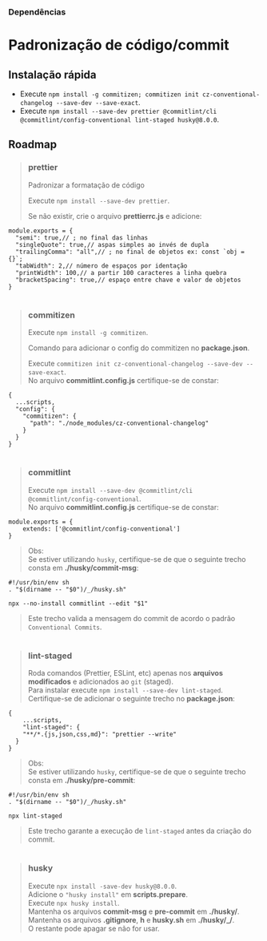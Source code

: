 ### Dependências
# Padronização de código/commit

## Instalação rápida

- Execute `npm install -g commitizen; commitizen init cz-conventional-changelog --save-dev --save-exact`.
- Execute `npm install --save-dev prettier @commitlint/cli @commitlint/config-conventional lint-staged husky@8.0.0`.

## Roadmap

> ### prettier
> Padronizar a formatação de código
> 
> Execute `npm install --save-dev prettier`.
>
> Se não existir, crie o arquivo **prettierrc.js** e adicione:
```
module.exports = {
  "semi": true,// ; no final das linhas
  "singleQuote": true,// aspas simples ao invés de dupla
  "trailingComma": "all",// ; no final de objetos ex: const `obj = {}`;
  "tabWidth": 2,// número de espaços por identação
  "printWidth": 100,// a partir 100 caracteres a linha quebra
  "bracketSpacing": true,// espaço entre chave e valor de objetos
}
```
> #

> ### commitizen
> Execute `npm install -g commitizen`.
> 
> Comando para adicionar o config do commitizen no **package.json**.
> 
> Execute `commitizen init cz-conventional-changelog --save-dev --save-exact`.  
> No arquivo **commitlint.config.js** certifique-se de constar:
```
{
  ...scripts,
  "config": {
    "commitizen": {
      "path": "./node_modules/cz-conventional-changelog"
    }
  }
}
```
>
> #

> ### commitlint
> Execute `npm install --save-dev @commitlint/cli @commitlint/config-conventional`.  
> No arquivo **commitlint.config.js** certifique-se de constar:
```
module.exports = {
    extends: ['@commitlint/config-conventional']
}
```
>
> Obs:  
> Se estiver utilizando `husky`, certifique-se de que o seguinte trecho consta em **./husky/commit-msg**:
```
#!/usr/bin/env sh
. "$(dirname -- "$0")/_/husky.sh"

npx --no-install commitlint --edit "$1"
```
> Este trecho valida a mensagem do commit de acordo o padrão `Conventional Commits`.
> #

> ### lint-staged
> Roda comandos (Prettier, ESLint, etc) apenas nos **arquivos modificados** e adicionados ao `git` (staged).  
> Para instalar execute `npm install --save-dev lint-staged`.  
> Certifique-se de adicionar o seguinte trecho no **package.json**:
```
{
    ...scripts,
    "lint-staged": {
    "**/*.{js,json,css,md}": "prettier --write"
  }
}
```
> Obs:  
> Se estiver utilizando `husky`, certifique-se de que o seguinte trecho consta em **./husky/pre-commit**:
```
#!/usr/bin/env sh
. "$(dirname -- "$0")/_/husky.sh"

npx lint-staged
```
> Este trecho garante a execução de `lint-staged` antes da criação do commit.
> #

> ### husky
> 
> Execute `npx install -save-dev husky@8.0.0`.  
> Adicione o `"husky install"` em **scripts.prepare**.  
> Execute `npx husky install`.  
> Mantenha os arquivos **commit-msg** e **pre-commit** em **./husky/**.  
> Mantenha os arquivos **.gitignore**, **h** e **husky.sh** em **./husky/_/**.  
> O restante pode apagar se não for usar.
> #